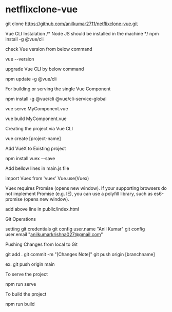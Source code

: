 # netflixclone-vue
git clone https://github.com/anilkumar2711/netflixclone-vue.git



Vue CLI Instalation
/*
Node JS should be installed in the machine 
*/
npm install -g @vue/cli

check Vue version from below command

vue --version

upgrade Vue CLI by below command

npm update -g @vue/cli

For building or serving the single Vue Component 

npm install -g @vue/cli @vue/cli-service-global

vue serve MyComponent.vue

vue build MyComponent.vue

Creating the project via Vue CLI

vue create [project-name]

Add VueX to Existing project

npm install vuex --save

Add bellow lines in main.js file

import Vuex from 'vuex'
Vue.use(Vuex)

Vuex requires Promise (opens new window). If your supporting browsers do not implement Promise (e.g. IE), you can use a polyfill library, such as es6-promise (opens new window).


<script src="https://cdn.jsdelivr.net/npm/es6-promise@4/dist/es6-promise.auto.js"></script>

add above line in public/index.html



Git Operations

setting git credentials
git config user.name "Anil Kumar"
git config user.email "anilkumarkrishna027@gmail.com"

Pushing Changes from local to Git

git add .
git commit -m "[Changes Note]"
git push origin [branchname]

ex. git push origin main


To serve the project

npm run serve

To build the project 

npm run build



